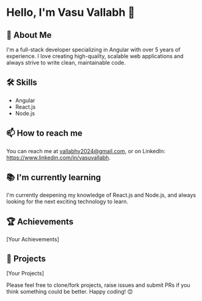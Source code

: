 # Hello, I'm Vasu Vallabh 👋

## 🚀 About Me
I'm a full-stack developer specializing in Angular with over 5 years of experience. I love creating high-quality, scalable web applications and always strive to write clean, maintainable code.

## 🛠 Skills
- Angular
- React.js
- Node.js

## 📫 How to reach me
You can reach me at vallabhv2024@gmail.com, or on LinkedIn: https://www.linkedin.com/in/vasuvallabh.

## 📚 I'm currently learning
I'm currently deepening my knowledge of React.js and Node.js, and always looking for the next exciting technology to learn.

## 🏆 Achievements
[Your Achievements]

## 📄 Projects
[Your Projects]

Please feel free to clone/fork projects, raise issues and submit PRs if you think something could be better. Happy coding! 😊
